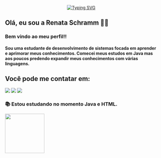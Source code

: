 <div align = "center">
<a href="https://git.io/typing-svg"><img src="https://readme-typing-svg.herokuapp.com?font=Fira+Code&weight=600&pause=1000&color=F73131&background=FFFFFF00&width=435&height=53&lines=welcome+to+my+profile!+;My+name+is+Renata+Schramm" alt="Typing SVG" /></a>
</div>

## Olá, eu sou a Renata Schramm 👋🤍
### Bem vindo ao meu perfil!!
#### Sou uma estudante de desenvolvimento de sistemas focada em aprender e aprimorar meus conhecimentos. Comecei meus estudos em Java mas aos poucos predendo expandir meus conhecimentos com várias linguagens.
## Você pode me contatar em:

<div>
  <a href="https://www.linkedin.com/in/renata-schramm-9261b5226" target="_blank"><img src="https://img.shields.io/badge/LinkedIn-0077B5?style=for-the-badge&logo=linkedin&logoColor=white" target"_blank"></a>
  <a href = "mailto:renataschramm113474@gmail.com"><img src="https://img.shields.io/badge/Gmail-D14836?style=for-the-badge&logo=gmail&logoColor=white" target="_blank"></a>
  <a href="https://www.instagram.com/renataschram/" target="_blank"><img src="https://img.shields.io/badge/Instagram-E4405F?style=for-the-badge&logo=instagram&logoColor=white" target"_blank"></a>
  </div>

 ### 📚 Estou estudando no momento Java e HTML.
  

<div>
  <img height="130em" src="https://github-readme-stats.vercel.app/api/top-langs/?username=RenataSch&layout=compact&langs_count=16&theme=tokyonight"/_>

  </div>



<!--
**RenataSch/RenataSch** is a ✨ _special_ ✨ repository because its `README.md` (this file) appears on your GitHub profile.

Here are some ideas to get you started:

- 🔭 I’m currently working on ...
- 🌱 I’m currently learning ...
- 👯 I’m looking to collaborate on ...
- 🤔 I’m looking for help with ...
- 💬 Ask me about ...
- 📫 How to reach me: ...
- 😄 Pronouns: ...
- ⚡ Fun fact: ...
-->
